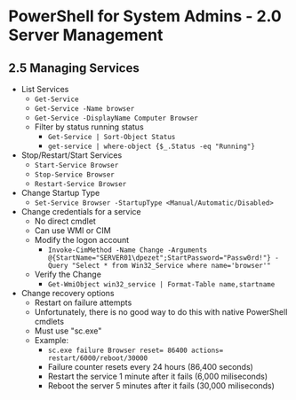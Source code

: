 PowerShell for System Admins - 2.0 Server Management
============================================================

2.5 Managing Services
------------------------------------------------------------

* List Services
  + `Get-Service`
  + `Get-Service -Name browser`
  + `Get-Service -DisplayName Computer Browser`
  + Filter by status running status
    - `Get-Service | Sort-Object Status`
    - `get-service | where-object {$_.Status -eq "Running"}`
* Stop/Restart/Start Services
  + `Start-Service Browser`
  + `Stop-Service Browser`
  + `Restart-Service Browser`
* Change Startup Type
  + `Set-Service Browser -StartupType <Manual/Automatic/Disabled>`
* Change credentials for a service
  + No direct cmdlet
  + Can use WMI or CIM
  + Modify the logon account
    - `Invoke-CimMethod -Name Change -Arguments @{StartName="SERVER01\dpezet";StartPassword="Passw0rd!"} -Query "Select * from Win32_Service where name='browser'"`
  + Verify the Change
    - `Get-WmiObject win32_service | Format-Table name,startname`
* Change recovery options
  + Restart on failure attempts
  + Unfortunately, there is no good way to do this with
    native PowerShell cmdlets
  + Must use "sc.exe"
  + Example:
    - `sc.exe failure Browser reset= 86400 actions= restart/6000/reboot/30000`
    - Failure counter resets every 24 hours (86,400 seconds)
    - Restart the service 1 minute after it fails (6,000 miliseconds)
    - Reboot the server 5 minutes after it fails (30,000 miliseconds)
